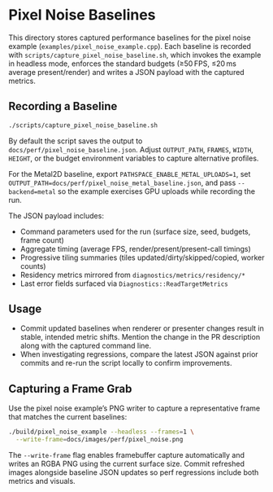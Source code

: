 # Pixel Noise Baselines

This directory stores captured performance baselines for the pixel noise example
(`examples/pixel_noise_example.cpp`). Each baseline is recorded with
`scripts/capture_pixel_noise_baseline.sh`, which invokes the example in
headless mode, enforces the standard budgets (≥50 FPS, ≤20 ms average
present/render) and writes a JSON payload with the captured metrics.

## Recording a Baseline

```bash
./scripts/capture_pixel_noise_baseline.sh
```

By default the script saves the output to
`docs/perf/pixel_noise_baseline.json`. Adjust `OUTPUT_PATH`, `FRAMES`,
`WIDTH`, `HEIGHT`, or the budget environment variables to capture alternative
profiles.

For the Metal2D baseline, export `PATHSPACE_ENABLE_METAL_UPLOADS=1`,
set `OUTPUT_PATH=docs/perf/pixel_noise_metal_baseline.json`, and pass
`--backend=metal` so the example exercises GPU uploads while recording the run.

The JSON payload includes:

- Command parameters used for the run (surface size, seed, budgets, frame count)
- Aggregate timing (average FPS, render/present/present-call timings)
- Progressive tiling summaries (tiles updated/dirty/skipped/copied, worker counts)
- Residency metrics mirrored from `diagnostics/metrics/residency/*`
- Last error fields surfaced via `Diagnostics::ReadTargetMetrics`

## Usage

- Commit updated baselines when renderer or presenter changes result in stable,
  intended metric shifts. Mention the change in the PR description along with
  the captured command line.
- When investigating regressions, compare the latest JSON against prior commits
  and re-run the script locally to confirm improvements.

## Capturing a Frame Grab

Use the pixel noise example’s PNG writer to capture a representative frame that
matches the current baselines:

```bash
./build/pixel_noise_example --headless --frames=1 \
  --write-frame=docs/images/perf/pixel_noise.png
```

The `--write-frame` flag enables framebuffer capture automatically and writes
an RGBA PNG using the current surface size. Commit refreshed images alongside
baseline JSON updates so perf regressions include both metrics and visuals.
